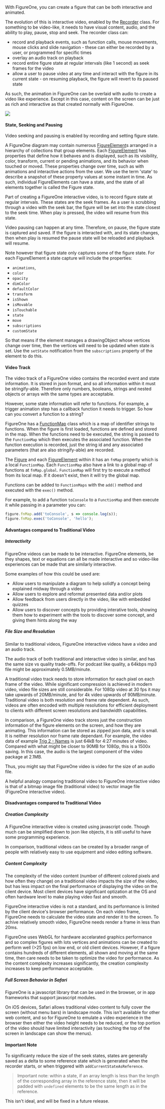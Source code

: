 With FigureOne, you can create a figure that can be both interactive and animated. 

The evolution of this is interactive video, enabled by the <a href="#recorder">Recorder</a> class. For something to be video-like, it needs to have visual content, audio, and the ability to play, pause, stop and seek. The recorder class can:

* record and playback events, such as function calls, mouse movements, mouse clicks and slide navigation - these can either be recorded by a user, or programmed for specific times
* overlay an audio track on playback
* record entire figure state at regular intervals (like 1 second) as seek frames for the video
* allow a user to pause video at any time and interact with the figure in its current state - on resuming playback, the figure will revert to its paused state

As such, the animation in FigureOne can be overlaid with audio to create a video like experience. Except in this case, content on the screen can be just as rich and interactive as that created normally with FigureOne.

![](./tutorials/recorder/ivid.gif)
#### State, Seeking and Pausing

Video seeking and pausing is enabled by recording and setting figure state.

A FigureOne diagram may contain numerous <a href="#figureelement">FigureElement</a>s arranged in a hierarchy of collections that group elements. Each <a href="#figureelement">FigureElement</a> has properties that define how it behaves and is displayed, such as its visibility, color, transform, current or pending animations, and its behavior when touched or moved. These properties change over time, such as with animations and interactive actions from the user. We use the term 'state' to describe a snapshot of these property values at some instant in time. As such, individual FigureElements can have a state, and the state of all elements together is called the Figure state.

Part of creating a FigureOne interactive video, is to record figure state at regular intervals. These states are the seek frames. As a user is scrubbing through a video with the seek bar, the figure will be set into the state closest to the seek time. When play is pressed, the video will resume from this state.

Video pausing can happen at any time. Therefore, on pause, the figure state is captured and saved. If the figure is interacted with, and its state changes, then when play is resumed the pause state will be reloaded and playback will resume.

Note however that figure state only captures some of the figure state. For each FigureElement a state capture will include the properties:

* `animations`,
* `color`
* `opacity`
* `dimColor`
* `defaultColor`
* `transform`
* `isShown`
* `isMovable`
* `isTouchable`
* `state`
* `move`
* `subscriptions`
* `customState`

So that means if the element manages a drawingObject whose vertices change over time, then the vertices will need to be updated when state is set. Use the `setState` notification from the `subscriptions` property of the element to do this.

#### Video Track

The video track of a FigureOne video contains the recorded event and state information. It is stored in json format, and so all information within it must be stringify-able. Therefore only numbers, booleans, strings and nested objects or arrays with the same types are acceptable.

However, some state information will refer to functions. For example, a trigger animation step has a callback function it needs to trigger. So how can you convert a function to a string?

FigureOne has a <a href="#functionmap">FunctionMap</a> class which is a map of identifier strings to functions. When the figure is first loaded, functions are defined and stored in the map. When the functions need to be executed, the string is passed to the `FunctionMap` which then executes the associated function. When the function execution is recorded, just the string id and any associated parameters (that are also stringify-able) are recorded.

The <a href="#figure">Figure</a> and each <a href="#figurelement">FigureElement</a> within it has an `fnMap` property which is a local `FunctionMap`. Each `FunctionMap` also have a link to a global map of functions at `fnMap.global`. `FunctionMap` will first try to execute a method from its local map. If it doesn't exist, then it will try the global map.

Functions can be added to `FunctionMaps` with the `add()` method and executed with the `exec()` method.

For example, to add a function `toConsole` to a `FunctionMap` and then execute it while passing in a parameter you can:

```js
figure.fnMap.add('toConsole', s => console.log(s));
figure.fnMap.exec('toConsole', 'hello');
```
#### Advantages compared to Traditional Video

##### Interactivity

FigureOne videos can be made to be interactive. FigureOne elements, be they shapes, text or equations can all be made interactive and so video-like experiences can be made that are similarly interactive.

Some examples of how this could be used are:

* Allow users to manipulate a diagram to help solidfy a concept being explained midway through a video
* Allow users to explore and reformat presented data and/or plots
* Allow feedback from users directly in the video, like with embedded quizzes
* Allow users to discover concepts by providing interative tools, showing them how to experiment with the tools to discover some concept, and giving them hints along the way


##### File Size and Resolution

Similar to traditional videos, FigureOne interactive videos have a video and an audio track.

The audio track of both traditional and interactive video is similar, and has the same size vs quality trade-offs. For podcast like quality, a 64kbps mp3 file might be approximately 0.5MB/minute.

A traditional video track needs to store information for each pixel on each frame of the video. While significant compression is achieved in modern video, video file sizes are still considerable. For 1080p video at 30 fps it may take upwards of 20MB/minute, and for 4k video upwards of 90MB/minute. Traditional video is both resolution and frame rate dependent. As such, videos are often encoded with multiple resolutions for efficient deployment to clients with different screen resolutions and bandwidth capabilities.

In comparison, a FigureOne video track stores just the construction information of the figure elements on the screen, and how they are animating. This information can be stored as zipped json data, and is small. It is neither resolution nor frame rate dependant. For example, the video data of example [Trig 2 - Names](https://github.com/airladon/FigureOne/docs/examples/trig%202%20-%20-Names/index.html) is just 64kB for 4:27 minutes of video. Compared with what might be closer to 90MB for 1080p, this is a 1500x saving. In this case, the audio is the largest component of the video package at 2.1MB.

Thus, you might say that FigureOne video is video for the size of an audio file.

A helpful analogy comparing traditional video to FigureOne interactive video is that of a bitmap image file (traditional video) to vector image file (FigureOne interactive video).

#### Disadvantages compared to Traditional Video

##### Creation Complexity

A FigureOne interactive video is created using javascript code. Though much can be simplified down to json like objects, it is still useful to have some programming experience.

In comparison, traditional videos can be created by a broader range of people with relatively easy to use equipment and video editing software.

##### Content Complexity

The complexity of the video content (number of different colored pixels and how often they change) on a traditional video impacts the size of the video, but has less impact on the final performance of displaying the video on the client device. Most client devices have significant optization at the OS and often hardware level to make playing video fast and smooth.

FigureOne interactive video is not a standard, and its performance is limited by the client device's browser performance. On each video frame, FigureOne needs to calculate the video state and render it to the screen. To achive relatively smooth video, FigureOne needs render a frame in less than 20ms.

FigureOne uses WebGL for hardware accelarated graphics performance and so complex figures with lots vertices and animations can be created to perform well (>25 fps) on low end, or old client devices. However, if a figure contains hundreds of different elements, all shown and moving at the same time, then care needs to be taken to optimize the video for performance. As the content complexity increases significantly, the creation complexity increases to keep performance acceptable.

##### Full Screen Behavior in Safari

FigureOne is a javascript library that can be used in the browser, or in app frameworks that support javascript modules.

On iOS devices, Safari allows traditional video content to fully cover the screen (without menu bars) in landscape mode. This isn't available for other web content, and so for FigureOne to emulate a video experience in the browser then either the video height needs to be reduced, or the top portion of the video should have limited interactivity (as touching the top of the screen in landscape can show the menus).


#### Important Note

To significanty reduce the size of the seek states, states are generally saved as a delta to some reference state which is generated when the recorder starts, or when triggered with `addCurrentStateAsReference`.

>Important note: within a state, if an array length is less than the length of the corresponding array in the reference state, then it will be padded with `undefined` elements to be the same length as in the reference.

This isn't ideal, and will be fixed in a future release.

